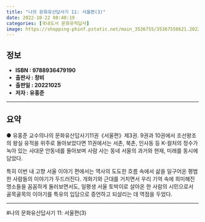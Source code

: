 ```yaml
---
title: "나의 문화유산답사기 11: 서울편(3)"
date: 2022-10-22 08:40:19
categories: [국내도서 문화유적답사]
image: https://shopping-phinf.pstatic.net/main_3536755/35367558621.20221021154346.jpg
---
```


## **정보**

- **ISBN : 9788936479190**
- **출판사 : 창비**
- **출판일 : 20221025**
- **저자 : 유홍준**

------



## **요약**



● 유홍준 교수의나의 문화유산답사기11권《서울편》제3권. 9권과 10권에서 조선왕조의 왕실 유적을 위주로 돌아보았다면 11권에서는 서촌, 북촌, 인사동 등 K-컬처의 정수가 녹아 있는 사대문 안동네를 돌아보며 사람 사는 동네 서울의 과거와 현재, 미래를 동시에 담았다. 

특히 이번 내 고향 서울 이야기 편에서는 역사의 도도한 흐름 속에서 삶을 일구어온 평범한 사람들의 이야기가 두드러진다. 개화기와 근대를 거치면서 우리 기억 속에 희미해진 명소들을 꼼꼼하게 둘러보면서도, 일평생 서울 토박이로 살아온 한 사람의 시민으로서 골목골목의 이야기를 특유의 입담으로 증언하고 되살리는 데 역점을 두었다.



------

#나의 문화유산답사기 11: 서울편(3)


